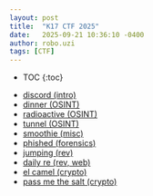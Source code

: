 ```yaml
---
layout: post
title:  "K17 CTF 2025"
date:   2025-09-21 10:36:10 -0400
author: robo.uzi
tags: [CTF]
---
```

* TOC
{:toc}

- [discord (intro)](/K17-2025-discord/)
- [dinner (OSINT)](/K17-2025-dinner/)
- [radioactive (OSINT)](/K17-2025-radioactive/)
- [tunnel (OSINT)](/K17-2025-tunnel/)
- [smoothie (misc)](/K17-2025-smoothie/)
- [phished (forensics)](/K17-2025-phished/)
- [jumping (rev)](/K17-2025-jumping/)
- [daily re (rev, web)](/K17-2025-daily-re/)
- [el camel (crypto)](/K17-2025-el-camel/)
- [pass me the salt (crypto)](/K17-2025-pass-me-the-salt/)

